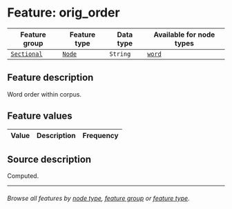 # Feature: orig_order

Feature group | Feature type | Data type | Available for node types
---  | --- | --- | ---
[`Sectional`](featuresbygroup.md#sectional-features) | [`Node`](featuresbyfeaturetype.md#node-features) | `String` | [`word`](featuresbynodetype.md#word-nodes)

## Feature description

Word order within corpus.

## Feature values

Value | Description | Frequency
--- | --- | ---

## Source description

Computed.

---
###### *Browse all features by [node type](featuresbynodetype.md#readme), [feature group](featuresbygroup.md#readme) or [feature type](featuresbyfeaturetype.md#readme).*
